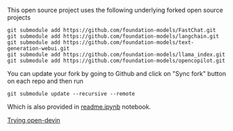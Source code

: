 This open source project uses the following underlying forked open source projects

```
git submodule add https://github.com/foundation-models/FastChat.git
git submodule add https://github.com/foundation-models/langchain.git
git submodule add https://github.com/foundation-models/text-generation-webui.git
git submodule add https://github.com/foundation-models/llama_index.git
git submodule add https://github.com/foundation-models/opencopilot.git
```

You can update your fork by going to Github and click on "Sync fork" button on each repo and then run

```
git submodule update --recursive --remote
```

Which is also provided in [readme.ipynb](./readme.ipynb) notebook.



[Trying open-devin](https://docs.google.com/document/d/1i4TVlOx-GIeaInJuec2vY2N07qtLcPVyNAc1D2h_kLc/edit?usp=sharing)
